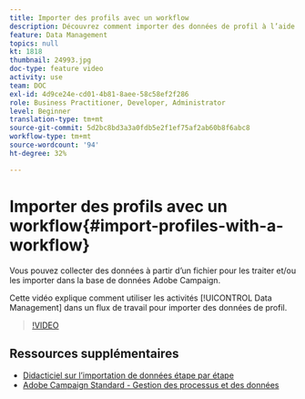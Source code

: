 ```yaml
---
title: Importer des profils avec un workflow
description: Découvrez comment importer des données de profil à l’aide d’un processus.
feature: Data Management
topics: null
kt: 1818
thumbnail: 24993.jpg
doc-type: feature video
activity: use
team: DOC
exl-id: 4d9ce24e-cd01-4b81-8aee-58c58ef2f286
role: Business Practitioner, Developer, Administrator
level: Beginner
translation-type: tm+mt
source-git-commit: 5d2bc8bd3a3a0fdb5e2f1ef75af2ab60b8f6abc8
workflow-type: tm+mt
source-wordcount: '94'
ht-degree: 32%

---
```


# Importer des profils avec un workflow{#import-profiles-with-a-workflow}

Vous pouvez collecter des données à partir d’un fichier pour les traiter et/ou les importer dans la base de données Adobe Campaign.

Cette vidéo explique comment utiliser les activités [!UICONTROL Data Management] dans un flux de travail pour importer des données de profil.

>[!VIDEO](https://video.tv.adobe.com/v/24993?quality=12)

## Ressources supplémentaires

* [Didacticiel sur l’importation de données étape par étape](https://docs.adobe.com/content/help/en/campaign-standard/using/managing-processes-and-data/workflow-general-operation/importing-data.html#example--import-workflow-template)
* [Adobe Campaign Standard - Gestion des processus et des données](https://docs.adobe.com/content/help/fr-FR/campaign-standard/using/managing-processes-and-data/about-workflows-and-data-management/discovering-workflows.html)
